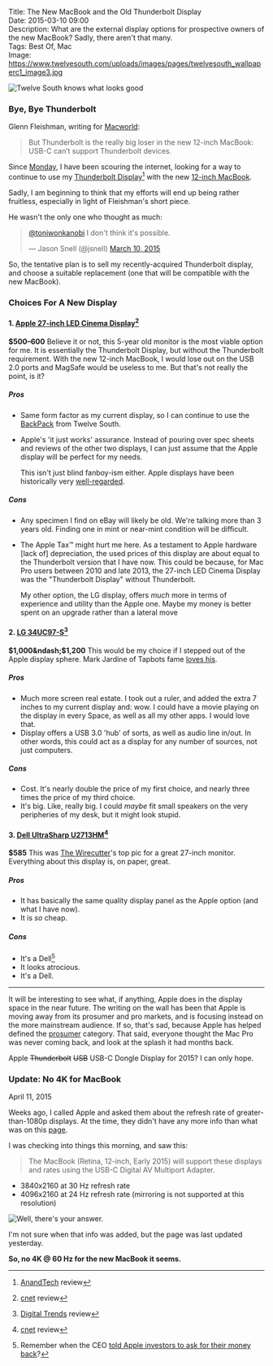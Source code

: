 Title: The New MacBook and the Old Thunderbolt Display  
Date: 2015-03-10 09:00  
Description: What are the external display options for prospective owners of the new MacBook? Sadly, there aren't that many.  
Tags: Best Of, Mac  
Image: https://www.twelvesouth.com/uploads/images/pages/twelvesouth_wallpaperc1_image3.jpg  

![Twelve South knows what looks good][1]

### Bye, Bye Thunderbolt

Glenn Fleishman, writing for [Macworld][2]:

> But Thunderbolt is the really big loser in the new 12-inch MacBook: USB-C can’t support Thunderbolt devices.

Since [Monday][3], I have been scouring the internet, looking for a way to continue to use my [Thunderbolt Display][4][^1] with the new [12-inch MacBook][5].

Sadly, I am beginning to think that my efforts will end up being rather fruitless, especially in light of Fleishman's short piece.

He wasn't the only one who thought as much:

<blockquote lang="en"><p><a href="https://twitter.com/ToniWonKanobi" title="Me on Twitter">@toniwonkanobi</a> I don&#39;t think it&#39;s possible.</p>&mdash; Jason Snell (@jsnell) <a href="https://twitter.com/jsnell/status/575428012935675904" title="Jason Snell responding to my question">March 10, 2015</a></blockquote>

So, the tentative plan is to sell my recently-acquired Thunderbolt display, and choose a suitable replacement (one that will be compatible with the new MacBook).

### Choices For A New Display

#### 1. [Apple 27-inch LED Cinema Display][6][^2]

**$500&ndash;600** Believe it or not, this 5-year old monitor is the most viable option for me. It is essentially the Thunderbolt Display, but without the Thunderbolt requirement. With the new 12-inch MacBook, I would lose out on the USB 2.0 ports and MagSafe would be useless to me. But that's not really the point, is it?

##### Pros

* Same form factor as my current display, so I can continue to use the [BackPack][7] from Twelve South.
* Apple's 'it just works' assurance. Instead of pouring over spec sheets and reviews of the other two displays, I can just assume that the Apple display will be perfect for my needs.

	This isn't just blind fanboy-ism either. Apple displays have been historically very [well-regarded][8]. 

##### Cons

* Any specimen I find on eBay will likely be old. We're talking more than 3 years old. Finding one in mint or near-mint condition will be difficult.
* The Apple Tax™ might hurt me here. As a testament to Apple hardware [lack of] depreciation, the used prices of this display are about equal to the Thunderbolt version that I have now. This could be because, for Mac Pro users between 2010 and late 2013, the 27-inch LED Cinema Display was the "Thunderbolt Display" without Thunderbolt.

	My other option, the LG display, offers *much* more in terms of experience and utility than the Apple one. Maybe my money is better spent on an upgrade rather than a lateral move
	
#### 2. [LG 34UC97-S][9][^3]

**$1,000&ndash;$1,200** This would be my choice if I stepped out of the Apple display sphere. Mark Jardine of Tapbots fame [loves his][10].

##### Pros

* Much more screen real estate. I took out a ruler, and added the extra 7 inches to my current display and: wow. I could have a movie playing on the display in every Space, as well as all my other apps. I would love that. 
* Display offers a USB 3.0 'hub' of sorts, as well as audio line in/out. In other words, this could act as a display for any number of sources, not just computers.

##### Cons

* Cost. It's nearly double the price of my first choice, and nearly three times the price of my third choice.
* It's big. Like, really big. I could *maybe* fit small speakers on the very peripheries of my desk, but it might look stupid.
			
#### 3. [Dell UltraSharp U2713HM][11][^4]

**$585** This was [The Wirecutter][12]'s top pic for a great 27-inch monitor. Everything about this display is, on paper, great. 
			
##### Pros
			
* It has basically the same quality display panel as the Apple option (and what I have now).
* It is *so* cheap. 

##### Cons

* It's a Dell[^5]
* It looks atrocious.
* It's a Dell.

***

It will be interesting to see what, if anything, Apple does in the display space in the near future. The writing on the wall has been that Apple is moving away from its prosumer and pro markets, and is focusing instead on the more mainstream audience. If so, that's sad, because Apple has helped defined the [prosumer][13] category. That said, everyone thought the Mac Pro was never coming back, and look at the splash it had months back.

Apple <s>Thunderbolt</s> <s>USB</s> USB-C Dongle Display for 2015? I can only hope. 

<aside class="update">

### Update: No 4K for MacBook

April 11, 2015
<!-- {.updatetime} -->

Weeks ago, I called Apple and asked them about the refresh rate of greater-than-1080p displays. At the time, they didn't have any more info than what was on this [page][14].

I was checking into things this morning, and saw this:

> The MacBook (Retina, 12-inch, Early 2015) will support these displays and rates using the USB-C Digital AV Multiport Adapter.

* 3840x2160 at 30 Hz refresh rate
* 4096x2160 at 24 Hz refresh rate (mirroring is not supported at this resolution)
	
![Well, there's your answer.][15]

I'm not sure when that info was added, but the page was last updated yesterday.

**So, no 4K @ 60 Hz for the new MacBook it seems.**

</aside>

[^1]: [AnandTech][a] review
[^2]: [cnet][b] review
[^3]: [Digital Trends][c] review
[^4]: [cnet][d] review
[^5]: Remember when the CEO [told Apple investors to ask for their money back][e]?

[a]: https://www.youtube.com/watch?v=8Z7RxvkqF5I "AnandTech's review of the Thunderbolt Display"
[b]: http://www.cnet.com/products/apple-led-cinema-display-27-inch-2010/ "Cnet reviewing the LED Cinema Display from 2010"
[c]: http://www.digitaltrends.com/monitor-reviews/lg-34uc97-review/ "Review of LG's 34UC97 (Mark Jardine's monitor)"
[d]: http://www.cnet.com/products/dell-u2713hm/ "Cnet reviewing Dell's U2713 (Thunderbolt Display competitor)"
[e]: http://news.cnet.com/Dell-Apple-should-close-shop/2100-1001_3-203937.html "Cnet covering Michael Dell's suggestion that Apple close up shop and give the money back to the shareholders"

[1]: https://www.twelvesouth.com/uploads/images/pages/twelvesouth_wallpaperc1_image3.jpg "Twelve South knows what looks good"
[2]: http://www.macworld.com/article/2894423/thunderbolted-usb-c-is-our-new-connection-overlord-get-used-to-it.html "Macworld: Thunderbolt gone?"
[3]: http://www.apple.com/live/2015-mar-event/ "Apple's live event for March 2015"
[4]: https://www.apple.com/displays "Product page for Apple's displays"
[5]: /2015/3/9/hands-on-with-the-new-12-inch-macbook-with-retina-display "My link to the first hands-on with the new MacBook"
[6]: https://www.apple.com/displays "Product page for Apple's displays"
[7]: https://www.twelvesouth.com/product/backpack-for-imac "Twelve South's BackPack for iMac/ACD/TD"
[8]: [cnet]
[9]: http://www.lg.com/us/monitors/lg-34UC97-S-ultrawide-monitor "LG's product page for the 34UC97"
[10]: https://twitter.com/markjardine/status/575430861077676032 "Mark Jardine loves his LG monitor"
[11]: http://www.dell.com/ed/business/p/dell-u2713hm/pd "Dell's product page for the U2713"
[12]: http://thewirecutter.com/reviews/a-great-27-inch-lcd-monitor/ "Wirecutter reviews for 27-inch monitors"
[13]: https://en.wikipedia.org/wiki/Prosumer "Wikipedia: Prosumer"
[14]: https://support.apple.com/en-us/HT202856 "Apple Support Page: 'Use 4K displays and Ultra HD TVs with your Mac'"
[15]: https://d.pr/i/JI2b+ "Well, there's your answer."
